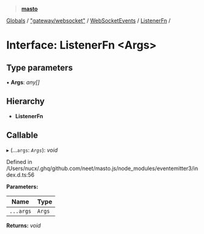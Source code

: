 > **[masto](../README.md)**

[Globals](../globals.md) / ["gateway/websocket"](../modules/_gateway_websocket_.md) / [WebSocketEvents](../classes/_gateway_websocket_.websocketevents.md) / [ListenerFn](_gateway_websocket_.websocketevents.listenerfn.md) /

# Interface: ListenerFn <**Args**>

## Type parameters

▪ **Args**: *any[]*

## Hierarchy

* **ListenerFn**

## Callable

▸ (...`args`: *`Args`*): *void*

Defined in /Users/nucx/.ghq/github.com/neet/masto.js/node_modules/eventemitter3/index.d.ts:56

**Parameters:**

Name | Type |
------ | ------ |
`...args` | `Args` |

**Returns:** *void*